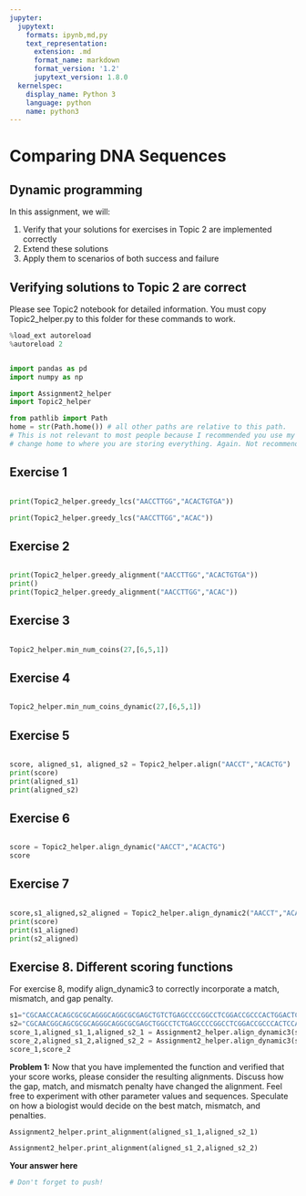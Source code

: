 ```yaml
---
jupyter:
  jupytext:
    formats: ipynb,md,py
    text_representation:
      extension: .md
      format_name: markdown
      format_version: '1.2'
      jupytext_version: 1.8.0
  kernelspec:
    display_name: Python 3
    language: python
    name: python3
---
```


<!-- #region slideshow={"slide_type": "slide"} hideCode=false hidePrompt=false -->
# Comparing DNA Sequences

## Dynamic programming

In this assignment, we will:
1. Verify that your solutions for exercises in Topic 2 are implemented correctly
2. Extend these solutions
3. Apply them to scenarios of both success and failure
<!-- #endregion -->

## Verifying solutions to Topic 2 are correct
Please see Topic2 notebook for detailed information. You must copy Topic2_helper.py to this folder for these commands to work.

```python slideshow={"slide_type": "skip"} hideCode=false hidePrompt=false
%load_ext autoreload
%autoreload 2


import pandas as pd
import numpy as np

import Assignment2_helper 
import Topic2_helper

from pathlib import Path
home = str(Path.home()) # all other paths are relative to this path. 
# This is not relevant to most people because I recommended you use my server, but
# change home to where you are storing everything. Again. Not recommended.
```

## Exercise 1

```python

print(Topic2_helper.greedy_lcs("AACCTTGG","ACACTGTGA"))

print(Topic2_helper.greedy_lcs("AACCTTGG","ACAC"))
```

## Exercise 2

```python

print(Topic2_helper.greedy_alignment("AACCTTGG","ACACTGTGA"))
print()
print(Topic2_helper.greedy_alignment("AACCTTGG","ACAC"))
```

## Exercise 3

```python

Topic2_helper.min_num_coins(27,[6,5,1])
```

## Exercise 4

```python

Topic2_helper.min_num_coins_dynamic(27,[6,5,1])
```

## Exercise 5

```python

score, aligned_s1, aligned_s2 = Topic2_helper.align("AACCT","ACACTG")
print(score)
print(aligned_s1)
print(aligned_s2)
```

## Exercise 6

```python

score = Topic2_helper.align_dynamic("AACCT","ACACTG")
score
```

## Exercise 7

```python

score,s1_aligned,s2_aligned = Topic2_helper.align_dynamic2("AACCT","ACACTG")
print(score)
print(s1_aligned)
print(s2_aligned)
```

## Exercise 8. Different scoring functions

For exercise 8, modify align_dynamic3 to correctly incorporate a match, mismatch, and gap penalty.

```python
s1="CGCAACCACAGCGCGCAGGGCAGGCGCGAGCTGTCTGAGCCCCGGCCTCGGACCGCCCACTGGACTCCCGGCACGCCCGGTGCCGCCTTCCGGCTCCAGTCCCCC"
s2="CGCAACGGCAGCGCGCAGGGCAGGCGCGAGCTGGCCTCTGAGCCCCGGCCTCGGACCGCCCACTCCACGCCCGGCAGGCCCGGTGCCGCCTTCCGGCTCCAGTCCCCCCGC"
score_1,aligned_s1_1,aligned_s2_1 = Assignment2_helper.align_dynamic3(s1,s2,match_score=1,mismatch_score=0,gap_score=0)
score_2,aligned_s1_2,aligned_s2_2 = Assignment2_helper.align_dynamic3(s1,s2,match_score=2,mismatch_score=-3,gap_score=-1)
score_1,score_2
```

**Problem 1:** Now that you have implemented the function and verified that your score works, please consider the resulting alignments. Discuss how the gap, match, and mismatch penalty have changed the alignment. Feel free to experiment with other parameter values and sequences. Speculate on how a biologist would decide on the best match, mismatch, and penalties.

```python
Assignment2_helper.print_alignment(aligned_s1_1,aligned_s2_1)
```

```python
Assignment2_helper.print_alignment(aligned_s1_2,aligned_s2_2)
```

**Your answer here**

```python slideshow={"slide_type": "skip"} hideCode=false hidePrompt=false
# Don't forget to push!
```

```python hideCode=false hidePrompt=false

```
